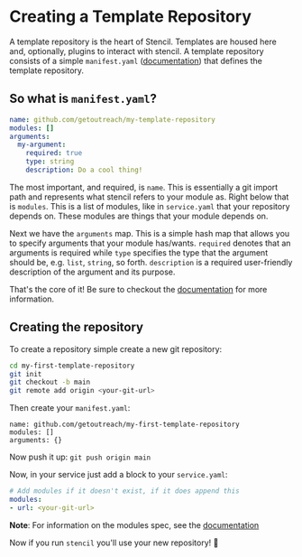 # Creating a Template Repository

A template repository is the heart of Stencil. Templates are housed here and, optionally, plugins to interact with stencil. 
A template repository consists of a simple `manifest.yaml` ([documentation](https://pkg.go.dev/github.com/getoutreach/stencil@v1.1.1/pkg/configuration#TemplateRepositoryManifest))
that defines the template repository.

## So what is `manifest.yaml`?

```yaml
name: github.com/getoutreach/my-template-repository
modules: []
arguments:
  my-argument:
    required: true
    type: string
    description: Do a cool thing! 
```

The most important, and required, is `name`. This is essentially a git import path and represents what stencil refers
to your module as. Right below that is `modules`. This is a list of modules, like in `service.yaml` that your repository
depends on. These modules are things that your module depends on.

Next we have the `arguments` map. This is a simple hash map that allows you to specify arguments that your module has/wants.
`required` denotes that an arguments is required while `type` specifies the type that the argument should be, e.g. `list`, `string`, so forth.
`description` is a required user-friendly description of the argument and its purpose.

That's the core of it! Be sure to checkout the [documentation](https://pkg.go.dev/github.com/getoutreach/stencil@v1.1.1/pkg/configuration#TemplateRepositoryManifest)
for more information.

## Creating the repository

To create a repository simple create a new git repository:

```bash
cd my-first-template-repository
git init
git checkout -b main
git remote add origin <your-git-url>
```

Then create your `manifest.yaml`:

```
name: github.com/getoutreach/my-first-template-repository
modules: []
arguments: {}
```

Now push it up: `git push origin main`

Now, in your service just add a block to your `service.yaml`:

```yaml
# Add modules if it doesn't exist, if it does append this
modules:
- url: <your-git-url> 
```

**Note**: For information on the modules spec, see the [documentation](https://pkg.go.dev/github.com/getoutreach/stencil@v1.5.0/pkg/configuration#TemplateRepository)

Now if you run `stencil` you'll use your new repository! :tada:
